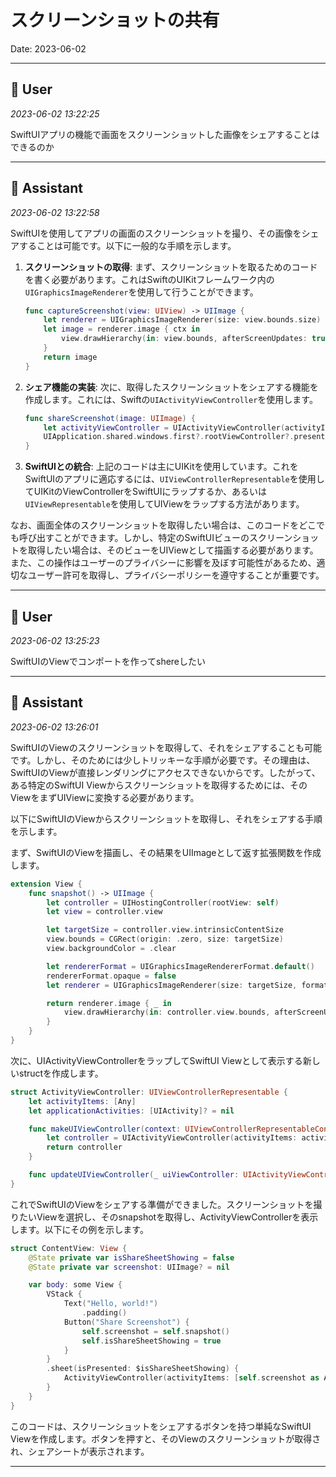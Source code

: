 # スクリーンショットの共有

Date: 2023-06-02

---

## 👤 User
*2023-06-02 13:22:25*

SwiftUIアプリの機能で画面をスクリーンショットした画像をシェアすることはできるのか

---

## 🤖 Assistant
*2023-06-02 13:22:58*

SwiftUIを使用してアプリの画面のスクリーンショットを撮り、その画像をシェアすることは可能です。以下に一般的な手順を示します。

1. **スクリーンショットの取得**: まず、スクリーンショットを取るためのコードを書く必要があります。これはSwiftのUIKitフレームワーク内の`UIGraphicsImageRenderer`を使用して行うことができます。

    ```swift
    func captureScreenshot(view: UIView) -> UIImage {
        let renderer = UIGraphicsImageRenderer(size: view.bounds.size)
        let image = renderer.image { ctx in
            view.drawHierarchy(in: view.bounds, afterScreenUpdates: true)
        }
        return image
    }
    ```
2. **シェア機能の実装**: 次に、取得したスクリーンショットをシェアする機能を作成します。これには、Swiftの`UIActivityViewController`を使用します。

    ```swift
    func shareScreenshot(image: UIImage) {
        let activityViewController = UIActivityViewController(activityItems: [image], applicationActivities: nil)
        UIApplication.shared.windows.first?.rootViewController?.present(activityViewController, animated: true, completion: nil)
    }
    ```
3. **SwiftUIとの統合**: 上記のコードは主にUIKitを使用しています。これをSwiftUIのアプリに適応するには、`UIViewControllerRepresentable`を使用してUIKitのViewControllerをSwiftUIにラップするか、あるいは`UIViewRepresentable`を使用してUIViewをラップする方法があります。

なお、画面全体のスクリーンショットを取得したい場合は、このコードをどこでも呼び出すことができます。しかし、特定のSwiftUIビューのスクリーンショットを取得したい場合は、そのビューをUIViewとして描画する必要があります。また、この操作はユーザーのプライバシーに影響を及ぼす可能性があるため、適切なユーザー許可を取得し、プライバシーポリシーを遵守することが重要です。

---

## 👤 User
*2023-06-02 13:25:23*

SwiftUIのViewでコンポートを作ってshereしたい

---

## 🤖 Assistant
*2023-06-02 13:26:01*

SwiftUIのViewのスクリーンショットを取得して、それをシェアすることも可能です。しかし、そのためには少しトリッキーな手順が必要です。その理由は、SwiftUIのViewが直接レンダリングにアクセスできないからです。したがって、ある特定のSwiftUI Viewからスクリーンショットを取得するためには、そのViewをまずUIViewに変換する必要があります。

以下にSwiftUIのViewからスクリーンショットを取得し、それをシェアする手順を示します。

まず、SwiftUIのViewを描画し、その結果をUIImageとして返す拡張関数を作成します。

```swift
extension View {
    func snapshot() -> UIImage {
        let controller = UIHostingController(rootView: self)
        let view = controller.view

        let targetSize = controller.view.intrinsicContentSize
        view.bounds = CGRect(origin: .zero, size: targetSize)
        view.backgroundColor = .clear

        let rendererFormat = UIGraphicsImageRendererFormat.default()
        rendererFormat.opaque = false
        let renderer = UIGraphicsImageRenderer(size: targetSize, format: rendererFormat)

        return renderer.image { _ in
            view.drawHierarchy(in: controller.view.bounds, afterScreenUpdates: true)
        }
    }
}
```

次に、UIActivityViewControllerをラップしてSwiftUI Viewとして表示する新しいstructを作成します。

```swift
struct ActivityViewController: UIViewControllerRepresentable {
    let activityItems: [Any]
    let applicationActivities: [UIActivity]? = nil

    func makeUIViewController(context: UIViewControllerRepresentableContext<ActivityViewController>) -> UIActivityViewController {
        let controller = UIActivityViewController(activityItems: activityItems, applicationActivities: applicationActivities)
        return controller
    }

    func updateUIViewController(_ uiViewController: UIActivityViewController, context: UIViewControllerRepresentableContext<ActivityViewController>) {}
}
```

これでSwiftUIのViewをシェアする準備ができました。スクリーンショットを撮りたいViewを選択し、そのsnapshotを取得し、ActivityViewControllerを表示します。以下にその例を示します。

```swift
struct ContentView: View {
    @State private var isShareSheetShowing = false
    @State private var screenshot: UIImage? = nil

    var body: some View {
        VStack {
            Text("Hello, world!")
                .padding()
            Button("Share Screenshot") {
                self.screenshot = self.snapshot()
                self.isShareSheetShowing = true
            }
        }
        .sheet(isPresented: $isShareSheetShowing) {
            ActivityViewController(activityItems: [self.screenshot as Any])
        }
    }
}
```

このコードは、スクリーンショットをシェアするボタンを持つ単純なSwiftUI Viewを作成します。ボタンを押すと、そのViewのスクリーンショットが取得され、シェアシートが表示されます。

---
